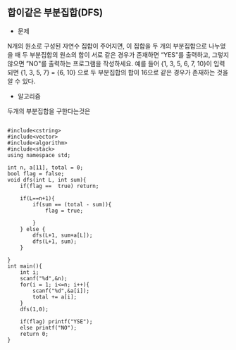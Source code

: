 ## 합이같은 부분집합(DFS)

* 문제 

N개의 원소로 구성된 자연수 집합이 주어지면, 이 집합을 두 개의 부분집합으로 나누었을 때 두 부분집합의 원소의 합이 서로 같은 경우가 존재하면 “YES"를 출력하고, 그렇지 않으면 ”NO"를 출력하는 프로그램을 작성하세요.
예를 들어 {1, 3, 5, 6, 7, 10}이 입력되면 {1, 3, 5, 7} = {6, 10} 으로 두 부분집합의 합이 16으로 같은 경우가 존재하는 것을 알 수 있다.

* 알고리즘

두개의 부분집합을 구한다는것은 
```

#include<cstring>
#include<vector>
#include<algorithm>
#include<stack>
using namespace std;

int n, a[11], total = 0;
bool flag = false;
void dfs(int L, int sum){
    if(flag ==  true) return;

    if(L==n+1){
        if(sum == (total - sum)){
            flag = true;

        }
    } else {
        dfs(L+1, sum+a[L]);
        dfs(L+1, sum);
    }

}
int main(){
    int i;
    scanf("%d",&n);
    for(i = 1; i<=n; i++){
        scanf("%d",&a[i]);
        total += a[i];
    }
    dfs(1,0);

    if(flag) printf("YSE");
    else printf("NO");
    return 0;
} 
```